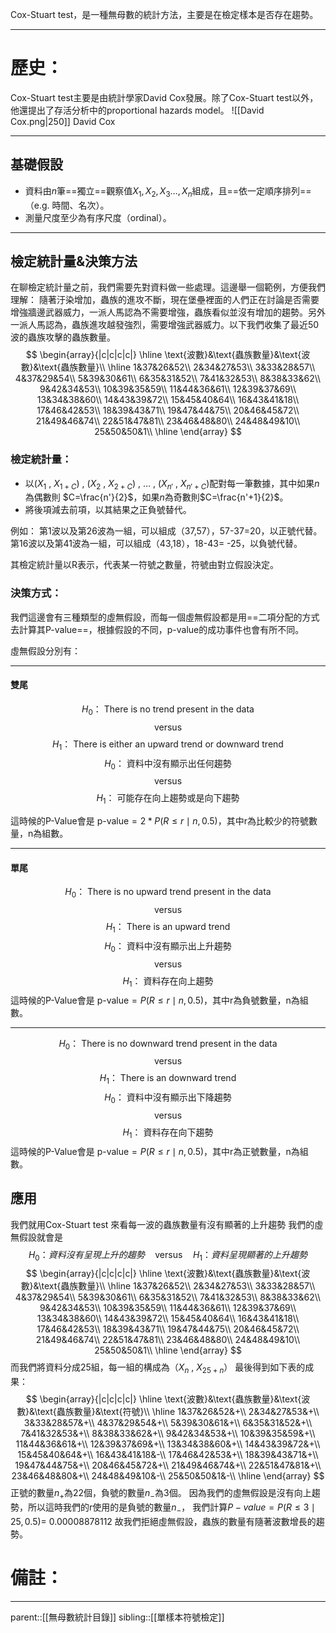Cox-Stuart test，是一種無母數的統計方法，主要是在檢定樣本是否存在趨勢。
- - -
# 歷史：
Cox-Stuart test主要是由統計學家David Cox發展。除了Cox-Stuart test以外，他還提出了存活分析中的proportional hazards model。
![[David Cox.png|250]]
David Cox
- - -
## 基礎假設

- 資料由$n$筆==獨立==觀察值$X_1,X_2,X_3\ldots,X_n$組成，且==依一定順序排列==（e.g. 時間、名次）。
- 測量尺度至少為有序尺度（ordinal）。
- - -
## 檢定統計量&決策方法
在聊檢定統計量之前，我們需要先對資料做一些處理。這邊舉一個範例，方便我們理解：
隨著汙染增加，蟲族的進攻不斷，現在堡壘裡面的人們正在討論是否需要增強牆邊武器威力，一派人馬認為不需要增強，蟲族看似並沒有增加的趨勢。另外一派人馬認為，蟲族進攻越發強烈，需要增強武器威力。以下我們收集了最近50波的蟲族攻擊的蟲族數量。
$$
\begin{array}{|c|c|c|c|}
\hline
\text{波數}&\text{蟲族數量}&\text{波數}&\text{蟲族數量}\\
\hline
1&37&26&52\\
2&34&27&53\\
3&33&28&57\\
4&37&29&54\\
5&39&30&61\\
6&35&31&52\\
7&41&32&53\\
8&38&33&62\\
9&42&34&53\\
10&39&35&59\\
11&44&36&61\\
12&39&37&69\\
13&34&38&60\\
14&43&39&72\\
15&45&40&64\\
16&43&41&18\\
17&46&42&53\\
18&39&43&71\\
19&47&44&75\\
20&46&45&72\\
21&49&46&74\\
22&51&47&81\\
23&46&48&80\\
24&48&49&10\\
25&50&50&1\\
\hline
\end{array}
$$
### 檢定統計量：
- 以($X_1$ , $X_{1+C}$) , ($X_2$ , $X_{2+C}$) , $\ldots$ , ($X_{n'}$ , $X_{n'+C}$)配對每一筆數據，其中如果$n$為偶數則 $C=\frac{n'}{2}$，如果$n$為奇數則$C=\frac{n'+1}{2}$。
- 將後項減去前項，以其結果之正負號替代。

例如：
第1波以及第26波為一組，可以組成（37,57），57-37=20，以正號代替。
第16波以及第41波為一組，可以組成（43,18），18-43= -25，以負號代替。

其檢定統計量以R表示，代表某一符號之數量，符號由對立假設決定。

### 決策方式：
我們這邊會有三種類型的虛無假設，而每一個虛無假設都是用==二項分配的方式去計算其P-value==，根據假設的不同，p-value的成功事件也會有所不同。

虛無假設分別有：
- - -
#### 雙尾
$$
H_0\text{： There is no trend present in the data}
$$
$$
\text{versus}
$$
$$
H_1\text{： There is either an upward trend or downward trend}
$$
$$
H_0\text{： 資料中沒有顯示出任何趨勢}
$$
$$
\text{versus}
$$
$$
H_1\text{： 可能存在向上趨勢或是向下趨勢}
$$


這時候的P-Value會是 $\text{p-value}=2*P(R\leq r \mid n , 0.5)$，其中r為比較少的符號數量，n為組數。
- - -
#### 單尾
$$
H_0\text{： There is no upward trend present in the data}
$$
$$
\text{versus}
$$
$$
H_1\text{： There is an upward trend}
$$
$$
H_0\text{： 資料中沒有顯示出上升趨勢}
$$
$$
\text{versus}
$$
$$
H_1\text{： 資料存在向上趨勢}
$$
這時候的P-Value會是 $\text{p-value}=P(R\leq r \mid n , 0.5)$，其中r為負號數量，n為組數。

- - -
$$
H_0\text{： There is no downward trend present in the data}
$$
$$
\text{versus}
$$
$$
H_1\text{： There is an downward trend}
$$
$$
H_0\text{： 資料中沒有顯示出下降趨勢}
$$
$$
\text{versus}
$$
$$
H_1\text{： 資料存在向下趨勢}
$$
這時候的P-Value會是 $\text{p-value}=P(R\leq r \mid n , 0.5)$，其中r為正號數量，n為組數。

## 應用
我們就用Cox-Stuart test 來看每一波的蟲族數量有沒有顯著的上升趨勢
我們的虛無假設就會是
$$
H_0\text{：}資料沒有呈現上升的趨勢\quad\text{versus}\quad H_1\text{：}資料呈現顯著的上升趨勢
$$
$$
\begin{array}{|c|c|c|c|}
\hline
\text{波數}&\text{蟲族數量}&\text{波數}&\text{蟲族數量}\\
\hline
1&37&26&52\\
2&34&27&53\\
3&33&28&57\\
4&37&29&54\\
5&39&30&61\\
6&35&31&52\\
7&41&32&53\\
8&38&33&62\\
9&42&34&53\\
10&39&35&59\\
11&44&36&61\\
12&39&37&69\\
13&34&38&60\\
14&43&39&72\\
15&45&40&64\\
16&43&41&18\\
17&46&42&53\\
18&39&43&71\\
19&47&44&75\\
20&46&45&72\\
21&49&46&74\\
22&51&47&81\\
23&46&48&80\\
24&48&49&10\\
25&50&50&1\\
\hline
\end{array}
$$
而我們將資料分成25組，每一組的構成為（$X_n$ , $X_{25+n}$）
最後得到如下表的成果：
$$
\begin{array}{|c|c|c|c|}
\hline
\text{波數}&\text{蟲族數量}&\text{波數}&\text{蟲族數量}&\text{符號}\\
\hline
1&37&26&52&+\\
2&34&27&53&+\\
3&33&28&57&+\\
4&37&29&54&+\\
5&39&30&61&+\\
6&35&31&52&+\\
7&41&32&53&+\\
8&38&33&62&+\\
9&42&34&53&+\\
10&39&35&59&+\\
11&44&36&61&+\\
12&39&37&69&+\\
13&34&38&60&+\\
14&43&39&72&+\\
15&45&40&64&+\\
16&43&41&18&-\\
17&46&42&53&+\\
18&39&43&71&+\\
19&47&44&75&+\\
20&46&45&72&+\\
21&49&46&74&+\\
22&51&47&81&+\\
23&46&48&80&+\\
24&48&49&10&-\\
25&50&50&1&-\\
\hline
\end{array}
$$
正號的數量$n_+$為22個，負號的數量$n_-$為3個。
因為我們的虛無假設是沒有向上趨勢，所以這時我們的r使用的是負號的數量$n_-$，
我們計算$P-value=P(R\leq 3\mid25,0.5)=$ 0.00008878112
故我們拒絕虛無假設，蟲族的數量有隨著波數增長的趨勢。

# 備註：
- - -
parent::[[無母數統計目錄]]
sibling::[[單樣本符號檢定]]